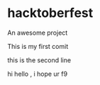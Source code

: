 # hacktoberfest
An awesome project

This is my first comit

this is the second line

hi hello , i hope ur f9
